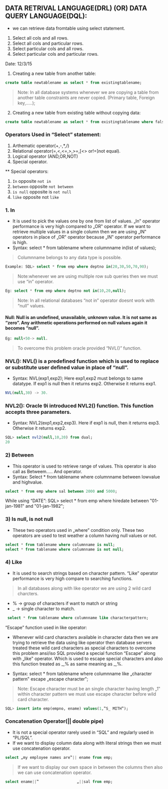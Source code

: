 ## DATA RETRIVAL LANGUAGE(DRL) (OR) DATA QUERY LANGUAGE(DQL): 
* we can retrieve data fromtable using select statement.  

1.	Select all cols and all rows. 
2.	Select all cols and particular rows. 
3.	Select particular cols and all rows. 
4.	Select particular cols and particular rows. 
 
Date: 12/3/15 
1. Creating a new table from another table: 
```sql 
create table newtablename as select * from existingtablename; 
```
> Note: In all database systems whenever we are copying a table from another table constraints are never copied. (Primary table, Foreign key,…..); 
2. Creating a new table from existing table without copying data:
```sql 
create table newtablename as select * from existingtablename where falsecondition; 
```

### Operators Used in “Select” statement: 
1.	Arthematic operator(+,-,*,/) 
2.	Relational operator(=,<,<=,>,>=,[<> or!=]not equal). 
3.	Logical operator (AND,OR,NOT) 
4.	Special operator. 
 
** Special operators: 
1)	`In` opposite `not in` 
2)	`between` opposite `not between` 
3)	`is null` opposite is `not null` 
4)	`like` opposite not `like` 
 
### 1. In
* It is used to pick the values one by one from list of values. „In‟ operator performance is very high compared to „OR‟ operator. If we want to retrieve multiple values in a single column then we are using „IN‟ operators in place of „OR‟ operator because „IN‟ operator performance is high. 
* Syntax: select * from tablename where columnname in(list of values); 
> Columnname belongs to any data type is possible.
```sql  
Example: SQL> select * from emp where deptno in(20,30,50,70,90); 
 ```
> Note:whenever we are using multiple row sub queries then we must use “in” operator.
```sql  
Eg: select * from emp where deptno not in(10,20,null);
``` 
>Note: In all relational databases “not in” operator doesnt  work with “null” values. 


#### Null: Null is an undefined, unavailable, unknown value. It is not same as “zero”. Any arithmetic operations performed on null values again it becomes “null”.
```sql 
Eg: null+50-> null. 
```
> To overcome this problem oracle provided “NVL()” function. 
### NVL(): NVL() is a predefined function which is used to replace or substitute user defined value in place of “null”. 
* Syntax: NVL(exp1,exp2); 
Here exp1,exp2 must belongs to same datatype. If exp1 is null then it returns exp2. Otherwise it returns exp1.
```sql  
NVL(null,30) -> 30. 
```
 
### NVL2(): Oracle 9i introduced NVL2() function. This function accepts three parameters. 
* Syntax: NVL2(exp1,exp2,exp3). 
Here if exp1 is null, then it returns exp3. Otherwise it returns exp2. 
```sql 
SQL> select nvl2(null,10,20) from dual; 
20
``` 
 
### 2)	Between
* This operator is used to retrieve range of values. This operator is also call as Betweem….. And operator. 
* Syntax: Select * from tablename where columnname between lowvalue and highvalue. 
```sql 
select * from emp where sal between 2000 and 5000; 
```

While using “DATE”: 
SQL> select * from emp where hiredate between ‟01-jan-1981‟ and ‟01-jan-1982‟; 
 
### 3)	Is null, is not null
* These two operators used in „where” condition only. These two operators are used to test weather a column having null values or not. 
```sql 
select * from tablename where columnname is null; 
select * from tablename where columnname is not null;
``` 

### 4) Like
* It is used to search strings based on character pattern. “Like” operator performance is very high compare to searching functions. 
>In all databases along with like operator we are using 2 wild card charcters. 
 
* % -> group of characters if want to match or string 
* _ -> single character to match. 
```sql 
 select * from tablename where columnname like characterpattern; 
```

“Escape” function used in like operator: 
* Whenever wild card characters available in character data then we are trying to retrieve the data using like operator then database servers treated these wild card characters as special characters to overcome this problem ansi/iso SQL provided a special function “Escape” along with „like‟ operator. Which is used to escape special characters and also this function treated as _,% as same meaning as _,%.

* Syntax: select * from tablename where columnname like „character pattern‟ escape „escape character‟; 
>Note: Escape character must be an single character having length „1‟ within character pattern we must use escape character before wild card character. 
```sql 
SQL> insert into emp(empno, ename) values(1,‟S_ MITH‟);
``` 
 
### Concatenation Operator(|| double pipe)
* It is not a special operator rarely used in “SQL” and regularly used in “PL/SQL”. 
* If we want to display column data along with literal strings then we must use concatenation operator. 
```sql 
select „my employee names are‟|| ename from emp;
``` 
>If we want to display our own space in between the columns then also we can use concatenation operator. 
```sql  
select ename||‟                 „||sal from emp;
``` 
